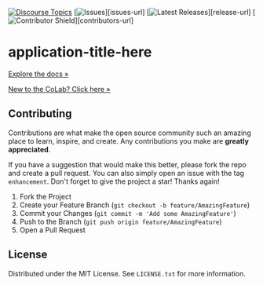 [![Discourse Topics][discourse-shield]][discourse-url]
[![Issues][issues-shield]][issues-url]
[![Latest Releases][release-shield]][release-url]
[![Contributor Shield][contributor-shield]][contributors-url]

[discourse-shield]:https://img.shields.io/discourse/topics?label=Discuss%20This%20Tool&server=https%3A%2F%2Fdeveloper.sailpoint.com%2Fdiscuss
[discourse-url]:https://developer.sailpoint.com/discuss/t/spoofing-plugin/23554
[issues-shield]:https://img.shields.io/github/issues/sailpoint-oss/colab-spoofing-plugin?label=Issues
[release-shield]: https://img.shields.io/github/v/release/sailpoint-oss/colab-spoofing-plugin?label=Current%20Release
[contributor-shield]:https://img.shields.io/github/contributors/sailpoint-oss/colab-spoofing-plugin?label=Contributors

# application-title-here
[Explore the docs »](https://developer.sailpoint.com/discuss/t/spoofing-plugin/23554)

[New to the CoLab? Click here »](https://developer.sailpoint.com/discuss/t/about-the-sailpoint-developer-community-colab/11230)

<!-- CONTRIBUTING -->
## Contributing

Contributions are what make the open source community such an amazing place to learn, inspire, and create. Any contributions you make are **greatly appreciated**.

If you have a suggestion that would make this better, please fork the repo and create a pull request. You can also simply open an issue with the tag `enhancement`.
Don't forget to give the project a star! Thanks again!

1. Fork the Project
2. Create your Feature Branch (`git checkout -b feature/AmazingFeature`)
3. Commit your Changes (`git commit -m 'Add some AmazingFeature'`)
4. Push to the Branch (`git push origin feature/AmazingFeature`)
5. Open a Pull Request

<!-- LICENSE -->
## License

Distributed under the MIT License. See `LICENSE.txt` for more information.
